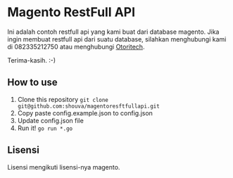 # Magento RestFull API

Ini adalah contoh restfull api yang kami buat dari database magento.
Jika ingin membuat restfull api dari suatu database, silahkan menghubungi kami di 082335212750 atau menghubungi [Otoritech](https://otoritech.com).

Terima-kasih. :-)

## How to use

1. Clone this repository `git clone git@github.com:shouva/magentoresftfullapi.git`
2. Copy paste config.example.json to config.json
3. Update config.json file
4. Run it! `go run *.go`

## Lisensi

Lisensi mengikuti lisensi-nya magento. 
